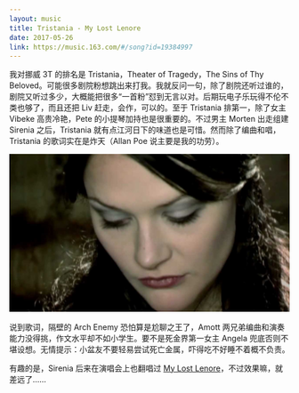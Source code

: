 ```yaml
---
layout: music
title: Tristania - My Lost Lenore
date: 2017-05-26
link: https://music.163.com/#/song?id=19384997
---
```


我对挪威 3T 的排名是 Tristania，Theater of Tragedy，The Sins of Thy Beloved。可能很多剧院粉想跳出来打我。我就反问一句，除了剧院还听过谁的，剧院又听过多少，大概能把很多“一首粉”怼到无言以对。后期玩电子乐玩得不伦不类也够了，而且还把 Liv 赶走，会作，可以的。至于 Tristania 排第一，除了女主 Vibeke 高贵冷艳，Pete 的小提琴加持也是很重要的。不过男主 Morten 出走组建 Sirenia 之后，Tristania 就有点江河日下的味道也是可惜。然而除了编曲和唱，Tristania 的歌词实在是炸天（Allan Poe 说主要是我的功劳）。

![Vibeke Stene](images/vibeke-stene.jpg)

说到歌词，隔壁的 Arch Enemy 恐怕算是尬聊之王了，Amott 两兄弟编曲和演奏能力没得挑，作文水平却不如小学生。要不是死金界第一女主 Angela 兜底否则不堪设想。无情提示：小盆友不要轻易尝试死亡金属，吓得吃不好睡不着概不负责。

有趣的是，Sirenia 后来在演唱会上也翻唱过 [My Lost Lenore](https://www.youtube.com/watch?v=I84gy0WebmM)，不过效果嘛，就差远了……
